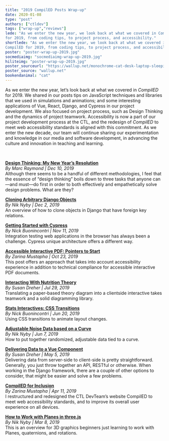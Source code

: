 ```yaml
---
title: "2019 CompilED Posts Wrap-up"
date: 2020-01-08
type: "post"
authors: ["ctldev"]
tags: ["wrap-up","reviews"]
lede: "As we enter the new year, we look back at what we covered in CompilED
for 2019, from coding tips, to project process, and accessibility."
shortlede: "As we enter the new year, we look back at what we covered in
CompilED for 2019, from coding tips, to project process, and accessibility."
poster: "poster-wrap-up-2019.jpg"
socmediaimg: "socmediaimg-wrap-up-2019.jpg"
hiliteimg: "poster-wrap-up-2019.jpg"
poster_sourceurl: "https://wallup.net/monochrome-cat-desk-laptop-sleeping/"
poster_source: "wallup.net"
bookendanimal: "cat"
---
```

As we enter the new year, let’s look back at what we covered in _CompilED_ for
2019. We shared in our posts tips on JavaScript techniques and libraries that
we used in simulations and animations; and some interesting applications of
Vue, React, Django, and Cypress in our project development. We also focused on
project process, such as Design Thinking and the dynamics of project teamwork.
Accessibility is now a part of our project development process at the CTL, and
the redesign of _CompilED_ to meet web accessibility standards is aligned with
this commitment. As we enter the new decade, our team will continue sharing our
experimentation and knowledge in our media and software development, in
advancing the culture and innovation in teaching and learning.

&nbsp;

__[Design Thinking: My New Year’s Resolution](/articles/design-thinking-resolution/)__  
_By Marc Raymond | Dec 10, 2019_  
Although there seems to be a handful of different methodologies, I feel that
the essence of “design thinking” boils down to three tasks that anyone can—and
must—do first in order to both effectively and empathetically solve design
problems. What are they?

__[Cloning Arbitrary Django Objects](/articles/cloning-arbitrary-django-objects/)__  
_By Nik Nyby | Dec 2, 2019_  
An overview of how to clone objects in Django that have foreign key relations.

__[Getting Started with Cypress](/articles/getting-started-with-cypress/)__  
_By Nick Buonincontri | Nov 11, 2019_  
Integration testing web applications in the browser has always been a
challenge. Cypress unique architecture offers a different way.

__[Accessible Interactive PDF: Pointers to Start](/articles/accessible-pdf-wheel/)__  
_By Zarina Mustapha | Oct 23, 2019_  
This post offers an approach that takes into account accessibility experience
in addition to technical compliance for accessible interactive PDF documents.

__[Interacting With Nutrition Theory](/articles/interactive-theory-model/)__  
_By Susan Dreher | Jul 29, 2019_  
Translating a paper-based theory diagram into a clientside interactive takes
teamwork and a solid diagramming library.

__[Stats Interactives: CSS Transitions](/articles/stats-css-transitions/)__  
_By Nick Buonincontri | Jun 20, 2019_  
Using CSS transitions to animate layout changes.

__[Adjustable Noise Data based on a Curve](/articles/adjustable-noise-data/)__  
_By Nik Nyby | Jun 7, 2019_  
How to put together randomized, adjustable data tied to a curve.

__[Delivering Data to a Vue Component](/articles/vue-data/)__  
_By Susan Dreher | May 5, 2019_  
Delivering data from server-side to client-side is pretty straightforward.
Generally, you just throw together an API, RESTful or otherwise. When working
in the Django framework, there are a couple of other options to consider, that
might be easier and solve a few problems.

__[CompilED for Inclusion](/articles/compiled-redesign/)__  
_By Zarina Mustapha | Apr 11, 2019_  
I restructured and redesigned the CTL DevTeam’s website CompilED to meet web
accessibility standards, and to improve its overall user experience on all
devices.

__[How to Work with Planes in three.js](/articles/planes-in-threejs/)__  
_By Nik Nyby | Mar 8, 2019_  
This is an overview for 3D graphics beginners just learning to work with
Planes, quaternions, and rotations.
